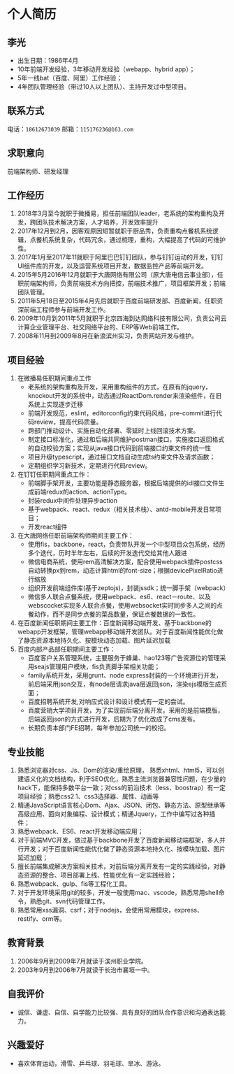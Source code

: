 # 个人简历

## **李光**
+ 出生日期：1986年4月
+ 10年前端开发经验，3年移动开发经验（webapp、hybrid app）；
+ 5年一线bat（百度、阿里）工作经验；
+ 4年团队管理经验（带过10人以上团队）、主持开发过中型项目。

## **联系方式**
电话：`18612673039`
邮箱：`115176236@163.com`

## **求职意向**
前端架构师、研发经理

## **工作经历**
1. 2018年3月至今就职于微播易，担任前端团队leader，老系统的架构重构及开发，跨团队技术解决方案，人才培养，开发效率提升
2. 2017年12月到2月，因客观原因短暂就职于厨品秀，负责重构点餐机系统逻辑，点餐机系统复杂，代码冗余，通过梳理，重构，大幅提高了代码的可维护性。
3. 2017年1月至2017年11就职于阿里巴巴钉钉团队，参与钉钉运动的开发，钉钉UI组件库的开发，以及运营系统项目开发，数据监控产品等前端开发。
4. 2015年5月2016年12月就职于大唐网络有限公司（原大唐电信云事业部），任职前端架构师，负责前端技术方向把控，前端技术推广，项目框架开发；前端团队管理。
5. 2011年5月18日至2015年4月先后就职于百度前端研发部、百度新闻，任职资深前端工程师参与前端开发工作。
6. 2009年10月到2011年5月就职于北京四海到达网络科技有限公司，负责公司云计算企业管理平台、社交网络平台的、ERP等Web前端工作。
7. 2008年11月到2009年8月在新浪滨州实习，负责网站开发与维护。

## **项目经验**

1. 在微播易任职期间重点工作
	+ 老系统的架构重构及开发，采用重构组件的方式，在原有的jquery，knockout开发的系统中，动态通过ReactDom.render来渲染组件，在旧系统上实现逐步迁移
	+ 前端开发规范，eslint，editorconfig约束代码风格，pre-commit进行代码review，提高代码质量。
	+ 跨部门推动设计、实施自动化部署、零延时上线回滚技术方案。
	+ 制定接口标准化，通过和后端共同维护postman接口，实施接口返回格式的自动校验方案；实现从java接口代码到前端接口约束文件的统一性
	+ 项目升级typescript，通过接口文档自动生成ts约束文件及请求函数；
	+ 定期组织学习新技术，定期进行代码review。
2. 在钉钉任职期间重点工作：
	+ 前端脚手架开发，主要功能是静态服务器，根据后端提供的idl接口文件生成前端redux的action、actionType。
	+ 封装redux中间件处理异步action
	+ 基于webpack、react、redux（相关技术栈）、antd-mobile开发日常项目；
	+ 开发react组件
3. 在大唐网络任职前端架构师期间主要工作：
	+ 使用fis，backbone，react，负责带队开发一个中型项目众包系统，经历多个迭代，历时半年左右，后续的开发迭代交给其他人跟进
	+ 微信电商系统，使用rem高清解决方案，配合使用webpack插件postcss自动转换px到rem，动态计算html的font-size；根据devicePixelRatio进行缩放
	+ 组织开发前端组件库(基于zeptojs)，封装jssdk；统一脚手架（webpack）
	+ 微信多人联合点餐系统，使用webpack、es6、react－route、以及webscocket实现多人联合点餐，使用websocket实时同步多人之间的点餐动作，而不是同步点餐的菜品数量，保证点餐数据的一致性。
4. 在百度新闻任职期间主要工作：百度新闻移动端开发、基于backbone的webapp开发框架，管理webapp移动端开发团队。对于百度新闻性能优化做了静态资源本地持久化、按模块动态加载、图片延迟加载
5. 百度内部产品部任职期间主要工作：
	+ 百度客户关系管理系统，主要服务于蜂巢、hao123等广告资源位的管理采用seajs管理用户模块，fis负责脚手架相关功能；
	+ family系统开发，采用grunt、node express封装的一个环境进行开发，前后端采用json交互，有node层请求java层返回json，渲染ejs模版生成页面；
	+ 百度招聘系统开发,对响应式设计和设计模式有一定的尝试。 
	+ 百度营销大学项目开发，为了实现前后端分离开发，采用的是前端模版，后端返回json的方式进行开发，后期为了优化改成了cms发布。
	+ 长期负责本部门FE招聘，每年参加公司统一的校招。

## **专业技能**
1. 熟悉浏览器对css、Js、Dom的渲染/重绘原理， 熟悉xhtml、html5，可以创建语义化的文档结构，利于SEO优化，熟悉主流浏览器兼容性问题，在少量的hack下，能保持多数平台一致；对css的前沿技术（less、boostrap）有一定项目经验；熟悉css2.1、css3选择器、属性、动画等
2. 精通JavaScript语言核心Dom、Ajax、JSON、闭包、静态方法、原型继承等高级应用、面向对象编程、设计模式；精通Jquery，工作中编写过各种插件；
3. 熟悉webpack、ES6、react开发移动端应用；
4. 对于前端MVC开发，做过基于backbone开发了百度新闻移动端框架，多人并行开发；对于百度新闻性能优化做了静态资源本地持久化、按模块加载、图片延迟加载；
5. 擅长前端集成解决方案相关技术，对前后端分离开发有一定的实践经验，对静态资源的整合、项目部署上线、性能优化有一定实践经验；
6. 熟悉webpack、gulp、fis等工程化工具。
7. 对于开发环境采用git的较多，开发一般使用mac、vscode，熟悉常用shell命令，熟悉git、svn代码管理工作。
8. 熟悉常用xss漏洞、csrf；对于nodejs，会使用常用模块，express、restify、orm等。

## **教育背景**
1. 2006年9月到2009年7月就读于滨州职业学院。
2. 2003年9月到2006年7月就读于长治市襄垣一中。

## **自我评价**
* 诚信、谦虚、自信、自学能力比较强、具有良好的团队合作意识和沟通表达能力。

## **兴趣爱好**
* 喜欢体育运动，滑雪、乒乓球、羽毛球、旱冰、游泳。

